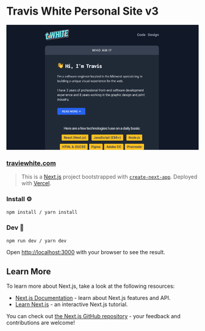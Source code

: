 # Travis White Personal Site v3

![Home](public/v3.png)

### [traviewhite.com](https://www.traviewhite.com/)

> This is a [Next.js](https://nextjs.org/) project bootstrapped with [`create-next-app`](https://github.com/vercel/next.js/tree/canary/packages/create-next-app).
> Deployed with [Vercel](https://www.vercel.com).

### Install ⚙️

```terminal
npm install / yarn install
```

### Dev 🏃

```terminal
npm run dev / yarn dev
```

Open [http://localhost:3000](http://localhost:3000) with your browser to see the result.

## Learn More

To learn more about Next.js, take a look at the following resources:

- [Next.js Documentation](https://nextjs.org/docs) - learn about Next.js features and API.
- [Learn Next.js](https://nextjs.org/learn) - an interactive Next.js tutorial.

You can check out [the Next.js GitHub repository](https://github.com/vercel/next.js/) - your feedback and contributions are welcome!
